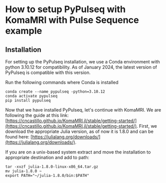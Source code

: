 # How to setup PyPulseq with KomaMRI with Pulse Sequence example

## Installation
For setting up the PyPulseq installation, we use a Conda environment with python 3.10.12 for compatibility. As of January 2024, the latest version of PyPulseq is compatible with this version.

Run the following commands where Conda is installed
```
conda create --name pypulseq -python=3.10.12
conda activate pypulseq
pip install pypulseq
```
Now that we have installed PyPulseq, let's continue with KomaMRI. We are following the guide at this link: [https://cncastillo.github.io/KomaMRI.jl/stable/getting-started/](https://cncastillo.github.io/KomaMRI.jl/stable/getting-started/). First, we download the appropriate Julia version, as of now it is 1.8.0 and can be found here: [https://julialang.org/downloads/](https://julialang.org/downloads/).

If you are on a unix-based system extract and move the installation to appropriate destination and add to path:
```
tar -xvzf julia-1.8.0-linux-x86_64.tar.gz
mv julia-1.8.0 ~
export PATH="~/julia-1.8.0/bin:$PATH"

